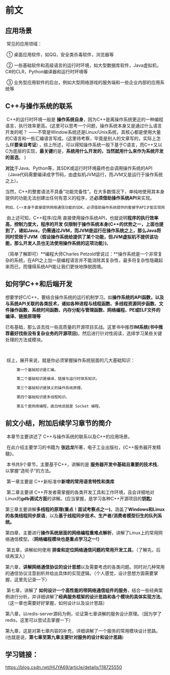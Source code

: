 # 													 				前文



## 应用场景

​	常见的应用领域：

​	① 桌面应用软件，如QQ，安全类杀毒软件，浏览器等

​	② 一些基础软件和高级语言的运行时环境，如大型数据库软件，Java虚拟机，C#的CLR，Python编译器和运行时环境等

​	③ 业务型应用软件的后台，例如大型网络游戏的服务端和一些企业内部的应用系统等





## C++与操作系统的联系

​		C++的运行时环境一般是 **操作系统自身**，因为C++是离操作系统更近的一种编程语言，执行效率更高。(这里可以思考一个问题，操作系统本身又是通过什么语言开发的呢？  ——不管是Window系统还是Linux/Unix系统，其核心都是使用大量的C语言和一些汇编语言写成。(这里待考察，毕竟是别人的文章写的，实际上怎么样**要亲自考证**) ，综上所述，可以得知操作系统一般下基于C语言，而C++又以C为底层的实现，**最关键**的是，**系统用什么开发的，当然就用什么来作为系统开发的首选**。 )

​		**对比**于Java、Python等，其SDK或运行时环境最终也会调用操作系统的API（Java代码需要编译成字节码，由虚拟机JVM运行，而JVM又是运行于操作系统之上）。

​		当然，C++的整套语法不具备“功能完备性”。在大多数情况下，单纯地使用其本身提供的功能无法创建出任何有意义的程序，还**必须借助操作系统API**来实现。

```c++
例如，C++本身不直接提供网络通信功能的SDK，必须借助操作系统提供的套接字API才能实现网络通信；而对于Java来说，JDK自带的java.net、java.io等包则提供了完整的网络通信功能。
```

​		由上述可知，C++程序/应用 直接使用操作系统API，也就说明**程序的执行效率高，控制力度大，程序的开发 仅限制于操作系统本身(C++的优势之一，上面也提到了，诸如Java，仍需通过JVM，而JVM是运行在操作系统之上，那么Java将同时受限于JVM（假设操作系统给提供了某个功能，但JVM虚拟机不提供该功能，那么开发人员也无法使用操作系统的这项功能）)**。



（简单了解即可）**编程大师Charles Petzold曾说过：**操作系统是一个非常复杂的系统，在API之上加一层编程语言并不能消除其复杂性，最多将复杂性隐藏起来而已，而懂得系统API能让我们更快地挣脱困境。



## 如何学C++和后端开发

​		想要学好C/C++，要结合操作系统的运行机制学习。如**操作系统的API函数，以及与系统API关联的各类技术，诸如各种进程与线程函数、多线程资源同步函数、文件操作函数、系统时间函数、内存分配与管理函数、网络编程、PE或ELF文件的编译、链接原理等**

​		已有基础，那么该去找一些高质量的开源项目实战。这里书中推荐**IM系统(书中推荐最好找些没有复杂业务的开源项目)**。然后进行针对性阅读，选择学习某些关键处理的方法或模块。

​		

​		综上，展开来说，就是你必须掌握操作系统层面的几大基础知识：

```c++
     第一个基础知识是汇编。

     第二个基础知识是编译、链接与运行时体系知识。

     第三个基础知识是狭义的操作系统原理。

     第四个基础知识是多线程知识。

     第五个是网络编程，直白地说就是 Socket 编程。
```




## 前文小结，附加后续学习章节的简介

​		本章节主要讲述了 C++与操作系统的联系以及C++的应用场景。

​		在此介绍主要学习的书籍为  **张远龙**所著，电子工业出版社，《C++服务器开发精髓》。

​		本书共9个章节，主要基于C++，讲解的是 **服务器开发中基础且重要的技术栈**，以掌握“造轮子”的方法。

​		第一章主要是 C++新标准中**新增的常用语言特性和类库**

​		第二章主要讲 C++开发者需掌握的各类开发工具和工作环境，且会详细地对Linux的**gdb调试方面**的讲解。(应当掌握，是学习各种C++开源项目的**钥匙**)

​		第三章主要讲解**多线程的原理(重点！面试考察点之一)**。涵盖了**Windows和Linux的各类线程同步原语**，以及**基于线程同步技术、生产者/消费者模型衍生的队列系统。**

​		第四章，主要进行**操作系统层面的网络编程重难点解析**，讲解了Linux上的常用网络通信模型。（**网络编程模块也是重点学习之一!）**

​		第五章，讲解如何使用 **排查和定位网络通信问题的常用开发工具**。（了解先，后续再深入）

​		第六章，**讲解网络通信协议的设计思想**以及需要考虑的各类问题。同时对几种常用的通信协议注意剖析并给出具体的实现逻辑。（个人感觉，设计思想方面需要掌握，这里先记录一下）

​		第七章，讲解了 **如何设计一个高性能的带网络通信组件的服务**，结合一些经典案例进行分析。并详细讲解了**经典服务框架的设计思路和各个模块的具体实现方法**。（这一章也需要好好掌握，如何设计以及设计思路）

​		第八章，以redis-server源码为例，论证第七章讲解的服务设计原理。（因为学了redis，这里可以尝试去掌握一下）

​		第九章，这是对第七章内容的补充，详细讲解了一个服务的常用模块设计思路。(也就是说，**第七章至第九章主要针对服务的设计和设计思路**)







## 学习链接：

https://blog.csdn.net/HUYA69/article/details/118725550







